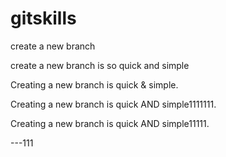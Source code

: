 # gitskills
create a new branch

create a new branch is so quick and simple


Creating a new branch is quick & simple.

Creating a new branch is quick AND simple1111111.

Creating a new branch is quick AND simple11111.

---111